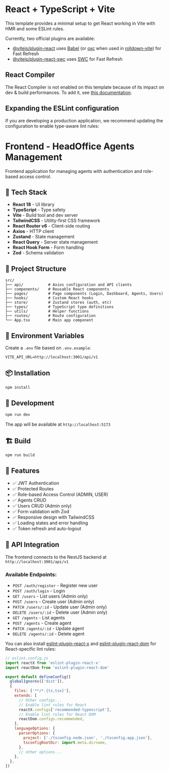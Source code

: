 # React + TypeScript + Vite

This template provides a minimal setup to get React working in Vite with HMR and some ESLint rules.

Currently, two official plugins are available:

- [@vitejs/plugin-react](https://github.com/vitejs/vite-plugin-react/blob/main/packages/plugin-react) uses [Babel](https://babeljs.io/) (or [oxc](https://oxc.rs) when used in [rolldown-vite](https://vite.dev/guide/rolldown)) for Fast Refresh
- [@vitejs/plugin-react-swc](https://github.com/vitejs/vite-plugin-react/blob/main/packages/plugin-react-swc) uses [SWC](https://swc.rs/) for Fast Refresh

## React Compiler

The React Compiler is not enabled on this template because of its impact on dev & build performances. To add it, see [this documentation](https://react.dev/learn/react-compiler/installation).

## Expanding the ESLint configuration

If you are developing a production application, we recommend updating the configuration to enable type-aware lint rules:

# Frontend - HeadOffice Agents Management

Frontend application for managing agents with authentication and role-based access control.

## 🚀 Tech Stack

- **React 18** - UI library
- **TypeScript** - Type safety
- **Vite** - Build tool and dev server
- **TailwindCSS** - Utility-first CSS framework
- **React Router v6** - Client-side routing
- **Axios** - HTTP client
- **Zustand** - State management
- **React Query** - Server state management
- **React Hook Form** - Form handling
- **Zod** - Schema validation

## 📁 Project Structure

```
src/
├── api/           # Axios configuration and API clients
├── components/    # Reusable React components
├── pages/         # Page components (Login, Dashboard, Agents, Users)
├── hooks/         # Custom React hooks
├── store/         # Zustand stores (auth, etc)
├── types/         # TypeScript type definitions
├── utils/         # Helper functions
├── routes/        # Route configuration
└── App.tsx        # Main app component
```

## 🔧 Environment Variables

Create a `.env` file based on `.env.example`:

```env
VITE_API_URL=http://localhost:3001/api/v1
```

## 📦 Installation

```bash
npm install
```

## 🏃 Development

```bash
npm run dev
```

The app will be available at `http://localhost:5173`

## 🏗️ Build

```bash
npm run build
```

## 🎨 Features

- ✅ JWT Authentication
- ✅ Protected Routes
- ✅ Role-based Access Control (ADMIN, USER)
- ✅ Agents CRUD
- ✅ Users CRUD (Admin only)
- ✅ Form validation with Zod
- ✅ Responsive design with TailwindCSS
- ✅ Loading states and error handling
- ✅ Token refresh and auto-logout

## 📝 API Integration

The frontend connects to the NestJS backend at `http://localhost:3001/api/v1`

### Available Endpoints:

- `POST /auth/register` - Register new user
- `POST /auth/login` - Login
- `GET /users` - List users (Admin only)
- `POST /users` - Create user (Admin only)
- `PATCH /users/:id` - Update user (Admin only)
- `DELETE /users/:id` - Delete user (Admin only)
- `GET /agents` - List agents
- `POST /agents` - Create agent
- `PATCH /agents/:id` - Update agent
- `DELETE /agents/:id` - Delete agent


You can also install [eslint-plugin-react-x](https://github.com/Rel1cx/eslint-react/tree/main/packages/plugins/eslint-plugin-react-x) and [eslint-plugin-react-dom](https://github.com/Rel1cx/eslint-react/tree/main/packages/plugins/eslint-plugin-react-dom) for React-specific lint rules:

```js
// eslint.config.js
import reactX from 'eslint-plugin-react-x'
import reactDom from 'eslint-plugin-react-dom'

export default defineConfig([
  globalIgnores(['dist']),
  {
    files: ['**/*.{ts,tsx}'],
    extends: [
      // Other configs...
      // Enable lint rules for React
      reactX.configs['recommended-typescript'],
      // Enable lint rules for React DOM
      reactDom.configs.recommended,
    ],
    languageOptions: {
      parserOptions: {
        project: ['./tsconfig.node.json', './tsconfig.app.json'],
        tsconfigRootDir: import.meta.dirname,
      },
      // other options...
    },
  },
])
```
